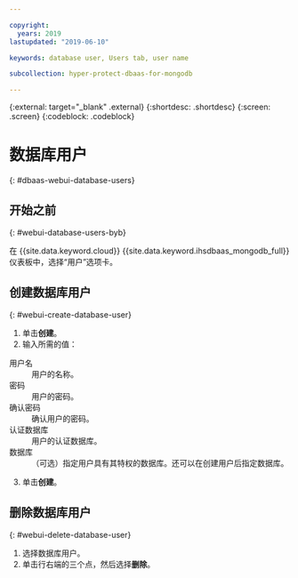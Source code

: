 ```yaml
---

copyright:
  years: 2019
lastupdated: "2019-06-10"

keywords: database user, Users tab, user name

subcollection: hyper-protect-dbaas-for-mongodb

---
```


{:external: target="_blank" .external}
{:shortdesc: .shortdesc}
{:screen: .screen}
{:codeblock: .codeblock}


# 数据库用户
{: #dbaas-webui-database-users}

## 开始之前
{: #webui-database-users-byb}

在 {{site.data.keyword.cloud}} {{site.data.keyword.ihsdbaas_mongodb_full}} 仪表板中，选择“用户”选项卡。

## 创建数据库用户
{: #webui-create-database-user}

1. 单击**创建**。
2. 输入所需的值：
<dl>
<dt>用户名</dt>
<dd>用户的名称。</dd>
<dt>密码</dt>
<dd>用户的密码。</dd>
<dt>确认密码</dt>
<dd>确认用户的密码。</dd>
<dt>认证数据库</dt>
<dd>用户的认证数据库。</dd>
<dt>数据库</dt>
<dd>（可选）指定用户具有其特权的数据库。还可以在创建用户后指定数据库。</dd>
</dl>

3. 单击**创建**。

## 删除数据库用户
{: #webui-delete-database-user}

1. 选择数据库用户。
2. 单击行右端的三个点，然后选择**删除**。
